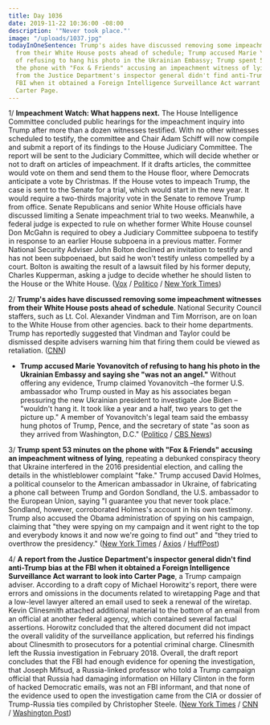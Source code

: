 ```yaml
---
title: Day 1036
date: 2019-11-22 10:36:00 -08:00
description: '"Never took place."'
image: "/uploads/1037.jpg"
todayInOneSentence: Trump's aides have discussed removing some impeachment witnesses
  from their White House posts ahead of schedule; Trump accused Marie Yovanovitch
  of refusing to hang his photo in the Ukrainian Embassy; Trump spent 53 minutes on
  the phone with "Fox & Friends" accusing an impeachment witness of lying; and a report
  from the Justice Department's inspector general didn't find anti-Trump bias at the
  FBI when it obtained a Foreign Intelligence Surveillance Act warrant to look into
  Carter Page.
---
```


1/ **Impeachment Watch: What happens next.** The House Intelligence Committee concluded public hearings for the impeachment inquiry into Trump after more than a dozen witnesses testified. With no other witnesses scheduled to testify, the committee and Chair Adam Schiff will now compile and submit a report of its findings to the House Judiciary Committee. The report will be sent to the Judiciary Committee, which will decide whether or not to draft on articles of impeachment. If it drafts articles, the committee would vote on them and send them to the House floor, where Democrats anticipate a vote by Christmas. If the House votes to impeach Trump, the case is sent to the Senate for a trial, which would start in the new year. It would require a two-thirds majority vote in the Senate to remove Trump from office. Senate Republicans and senior White House officials have discussed limiting a Senate impeachment trial to two weeks. Meanwhile, a federal judge is expected to rule on whether former White House counsel Don McGahn is required to obey a Judiciary Committee subpoena to testify in response to an earlier House subpoena in a previous matter. Former National Security Adviser John Bolton declined an invitation to testify and has not been subpoenaed, but said he won't testify unless compelled by a court. Bolton is awaiting the result of a lawsuit filed by his former deputy, Charles Kupperman, asking a judge to decide whether he should listen to the House or the White House. ([Vox](https://www.vox.com/policy-and-politics/2019/11/22/20976147/house-impeachment-inquiry-timeline) / [Politico](https://www.politico.com/news/2019/11/22/impeachment-judiciary-house-072735) / [New York Times](https://www.nytimes.com/2019/11/21/us/politics/impeachment-witnesses.html))

2/ **Trump's aides have discussed removing some impeachment witnesses from their White House posts ahead of schedule**. National Security Council staffers, such as Lt. Col. Alexander Vindman and Tim Morrison, are on loan to the White House from other agencies. back to their home departments. Trump has reportedly suggested that Vindman and Taylor could be dismissed despite advisers warning him that firing them could be viewed as retaliation. ([CNN](https://www.cnn.com/2019/11/18/politics/donald-trump-never-trump-white-house-staff/index.html))

* **Trump accused Marie Yovanovitch of refusing to hang his photo in the Ukrainian Embassy and saying she "was not an angel."** Without offering any evidence, Trump claimed Yovanovitch –the former U.S. ambassador who Trump ousted in May as his associates began pressuring the new Ukrainian president to investigate Joe Biden – "wouldn't hang it. It took like a year and a half, two years to get the picture up." A member of Yovanovitch's legal team said the embassy hung photos of Trump, Pence, and the secretary of state "as soon as they arrived from Washington, D.C." ([Politico](https://www.politico.com/news/2019/11/22/donald-trump-yovanovitch-072865) / [CBS News](https://www.cbsnews.com/news/trump-claims-marie-yovanovitch-refused-to-hang-portrait-in-embassy-in-ukraine/))

3/ **Trump spent 53 minutes on the phone with "Fox & Friends" accusing an impeachment witness of lying**, repeating a debunked conspiracy theory that Ukraine interfered in the 2016 presidential election, and calling the details in the whistleblower complaint "fake." Trump accused David Holmes, a political counselor to the American ambassador in Ukraine, of fabricating a phone call between Trump and Gordon Sondland, the U.S. ambassador to the European Union, saying "I guarantee you that never took place." Sondland, however, corroborated Holmes's account in his own testimony. Trump also accused the Obama administration of spying on his campaign, claiming that "they were spying on my campaign and it went right to the top and everybody knows it and now we're going to find out" and "they tried to overthrow the presidency." ([New York Times](https://www.nytimes.com/2019/11/22/us/politics/trump-impeachment-inquiry-interview.html) / [Axios](https://www.axios.com/trump-fox-and-friends-call-impeachment-ukraine-e1739c65-33d3-4c35-a723-7a31abb488ef.html) / [HuffPost](https://www.huffpost.com/entry/trump-fox-and-friends_n_5dd7eaeae4b00149f71b3a6c?6at))

4/ **A report from the Justice Department's inspector general didn't find anti-Trump bias at the FBI when it obtained a Foreign Intelligence Surveillance Act warrant to look into Carter Page**, a Trump campaign adviser. According to a draft copy of Michael Horowitz's report, there were errors and omissions in the documents related to wiretapping Page and that a low-level lawyer altered an email used to seek a renewal of the wiretap. Kevin Clinesmith attached additional material to the bottom of an email from an official at another federal agency, which contained several factual assertions. Horowitz concluded that the altered document did not impact the overall validity of the surveillance application, but referred his findings about Clinesmith to prosecutors for a potential criminal charge. Clinesmith left the Russia investigation in February 2018. Overall, the draft report concludes that the FBI had enough evidence for opening the investigation, that Joseph Mifsud, a Russia-linked professor who told a Trump campaign official that Russia had damaging information on Hillary Clinton in the form of hacked Democratic emails, was not an FBI informant, and that none of the evidence used to open the investigation came from the CIA or dossier of Trump-Russia ties compiled by Christopher Steele. ([New York Times](https://www.nytimes.com/2019/11/22/us/politics/russia-investigation-inspector-general-report.html) / [CNN](https://www.cnn.com/2019/11/21/politics/fbi-fisa-russia-investigation/index.html) / [Washington Post](https://www.washingtonpost.com/national-security/inspector-generals-report-on-fbis-russia-probe-to-be-delivered-dec-9/2019/11/21/6d6d789e-0c70-11ea-8397-a955cd542d00_story.html))